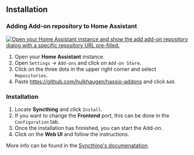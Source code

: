 ## Installation

### Adding Add-on repository to Home Assistant

[![Open your Home Assistant instance and show the add add-on repository dialog with a specific repository URL pre-filled.](https://my.home-assistant.io/badges/supervisor_add_addon_repository.svg)](https://my.home-assistant.io/redirect/supervisor_add_addon_repository/?repository_url=https%3A%2F%2Fgithub.com%2Fhulkhaugen%2Fhassio-addons)

1. Open your **Home Assistant** instance.
2. Open `Settings` -> `Add-ons` and click on `Add-on Store`.
3. Click on the three dots in the upper right corner and select `Repositories`.
4. Paste https://github.com/hulkhaugen/hassio-addons and click `Add`.

### Installation
1. Locate **Syncthing** and click `Install`.
2. If you want to change the **Frontend** port, this can be done in the `Configuration` tab.
3. Once the installation has finnished, you can start the Add-on.
4. Click on the **Web UI** and follow the instructions.

More info can be found in the [Syncthing's documenatation](https://docs.syncthing.net/).